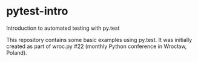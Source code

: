 # pytest-intro
Introduction to automated testing with py.test

This repository contains some basic examples using py.test.
It was initially created as part of wroc.py #22 (monthly Python conference in Wrocław, Poland).
